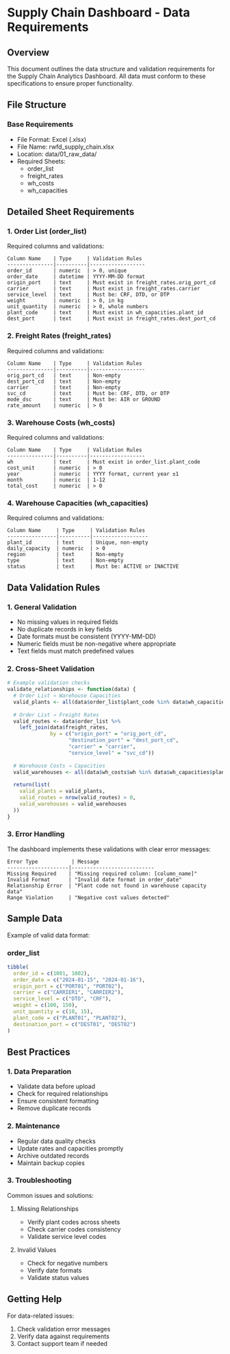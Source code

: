 # Supply Chain Dashboard - Data Requirements

## Overview
This document outlines the data structure and validation requirements for the Supply Chain Analytics Dashboard. All data must conform to these specifications to ensure proper functionality.

## File Structure

### Base Requirements
- File Format: Excel (.xlsx)
- File Name: rwfd_supply_chain.xlsx
- Location: data/01_raw_data/
- Required Sheets: 
  * order_list
  * freight_rates
  * wh_costs
  * wh_capacities

## Detailed Sheet Requirements

### 1. Order List (order_list)
Required columns and validations:

```plaintext
Column Name    | Type     | Validation Rules
---------------|----------|------------------
order_id       | numeric  | > 0, unique
order_date     | datetime | YYYY-MM-DD format
origin_port    | text     | Must exist in freight_rates.orig_port_cd
carrier        | text     | Must exist in freight_rates.carrier
service_level  | text     | Must be: CRF, DTD, or DTP
weight         | numeric  | > 0, in kg
unit_quantity  | numeric  | > 0, whole numbers
plant_code     | text     | Must exist in wh_capacities.plant_id
dest_port      | text     | Must exist in freight_rates.dest_port_cd
```

### 2. Freight Rates (freight_rates)
Required columns and validations:

```plaintext
Column Name    | Type     | Validation Rules
---------------|----------|------------------
orig_port_cd   | text     | Non-empty
dest_port_cd   | text     | Non-empty
carrier        | text     | Non-empty
svc_cd         | text     | Must be: CRF, DTD, or DTP
mode_dsc       | text     | Must be: AIR or GROUND
rate_amount    | numeric  | > 0
```

### 3. Warehouse Costs (wh_costs)
Required columns and validations:

```plaintext
Column Name    | Type     | Validation Rules
---------------|----------|------------------
wh             | text     | Must exist in order_list.plant_code
cost_unit      | numeric  | > 0
year           | numeric  | YYYY format, current year ±1
month          | numeric  | 1-12
total_cost     | numeric  | > 0
```

### 4. Warehouse Capacities (wh_capacities)
Required columns and validations:

```plaintext
Column Name     | Type     | Validation Rules
----------------|----------|------------------
plant_id        | text     | Unique, non-empty
daily_capacity  | numeric  | > 0
region          | text     | Non-empty
type            | text     | Non-empty
status          | text     | Must be: ACTIVE or INACTIVE
```

## Data Validation Rules

### 1. General Validation
- No missing values in required fields
- No duplicate records in key fields
- Date formats must be consistent (YYYY-MM-DD)
- Numeric fields must be non-negative where appropriate
- Text fields must match predefined values

### 2. Cross-Sheet Validation
```r
# Example validation checks
validate_relationships <- function(data) {
  # Order List → Warehouse Capacities
  valid_plants <- all(data$order_list$plant_code %in% data$wh_capacities$plant_id)
  
  # Order List → Freight Rates
  valid_routes <- data$order_list %>%
    left_join(data$freight_rates,
              by = c("origin_port" = "orig_port_cd",
                    "destination_port" = "dest_port_cd",
                    "carrier" = "carrier",
                    "service_level" = "svc_cd"))
  
  # Warehouse Costs → Capacities
  valid_warehouses <- all(data$wh_costs$wh %in% data$wh_capacities$plant_id)
  
  return(list(
    valid_plants = valid_plants,
    valid_routes = nrow(valid_routes) > 0,
    valid_warehouses = valid_warehouses
  ))
}
```

### 3. Error Handling
The dashboard implements these validations with clear error messages:

```plaintext
Error Type           | Message
--------------------|---------------------------
Missing Required    | "Missing required column: [column_name]"
Invalid Format      | "Invalid date format in order_date"
Relationship Error  | "Plant code not found in warehouse capacity data"
Range Violation     | "Negative cost values detected"
```

## Sample Data
Example of valid data format:

### order_list
```r
tibble(
  order_id = c(1001, 1002),
  order_date = c("2024-01-15", "2024-01-16"),
  origin_port = c("PORT01", "PORT02"),
  carrier = c("CARRIER1", "CARRIER2"),
  service_level = c("DTD", "CRF"),
  weight = c(100, 150),
  unit_quantity = c(10, 15),
  plant_code = c("PLANT01", "PLANT02"),
  destination_port = c("DEST01", "DEST02")
)
```

## Best Practices

### 1. Data Preparation
- Validate data before upload
- Check for required relationships
- Ensure consistent formatting
- Remove duplicate records

### 2. Maintenance
- Regular data quality checks
- Update rates and capacities promptly
- Archive outdated records
- Maintain backup copies

### 3. Troubleshooting
Common issues and solutions:
1. Missing Relationships
   - Verify plant codes across sheets
   - Check carrier codes consistency
   - Validate service level codes

2. Invalid Values
   - Check for negative numbers
   - Verify date formats
   - Validate status values

## Getting Help
For data-related issues:
1. Check validation error messages
2. Verify data against requirements
3. Contact support team if needed